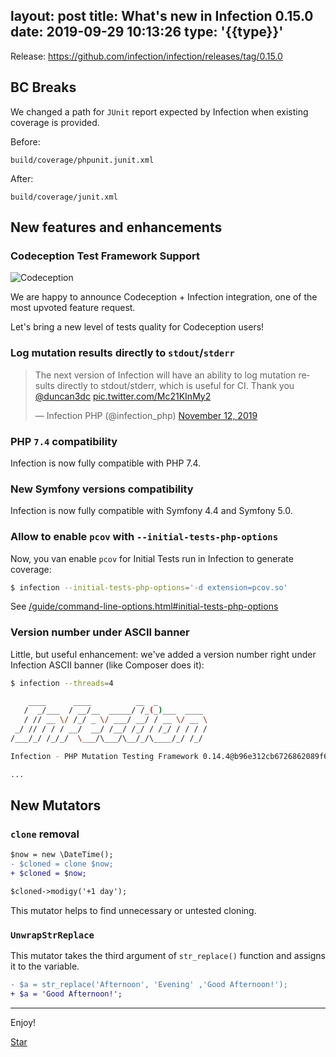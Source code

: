 layout: post
title: What's new in Infection 0.15.0
date: 2019-09-29 10:13:26
type: '{{type}}'
---

Release: https://github.com/infection/infection/releases/tag/0.15.0

## BC Breaks

We changed a path for `JUnit` report expected by Infection when existing coverage is provided.

Before:

`build/coverage/phpunit.junit.xml`

After:

`build/coverage/junit.xml`

## New features and enhancements

### Codeception Test Framework Support

![Codeception](/images/posts/0-15-0/codeception.png)

We are happy to announce Codeception + Infection integration, one of the most upvoted feature request.

Let's bring a new level of tests quality for Codeception users!

### Log mutation results directly to `stdout`/`stderr`

<blockquote class="twitter-tweet"><p lang="en" dir="ltr">The next version of Infection will have an ability to log mutation results directly to stdout/stderr, which is useful for CI. Thank you <a href="https://twitter.com/duncan3dc?ref_src=twsrc%5Etfw">@duncan3dc</a> <a href="https://t.co/Mc21KInMy2">pic.twitter.com/Mc21KInMy2</a></p>&mdash; Infection PHP (@infection_php) <a href="https://twitter.com/infection_php/status/1194333902158082048?ref_src=twsrc%5Etfw">November 12, 2019</a></blockquote> <script async src="https://platform.twitter.com/widgets.js" charset="utf-8"></script> 

### PHP `7.4` compatibility

Infection is now fully compatible with PHP 7.4.

### New Symfony versions compatibility

Infection is now fully compatible with Symfony 4.4 and Symfony 5.0.

### Allow to enable `pcov` with `--initial-tests-php-options`

Now, you van enable `pcov` for Initial Tests run in Infection to generate coverage:

```bash
$ infection --initial-tests-php-options='-d extension=pcov.so'
```

See [/guide/command-line-options.html#initial-tests-php-options](/guide/command-line-options.html#initial-tests-php-options)

### Version number under ASCII banner

Little, but useful enhancement: we've added a version number right under Infection ASCII banner (like Composer does it):

```bash
$ infection --threads=4

    ____      ____          __  _
   /  _/___  / __/__  _____/ /_(_)___  ____
   / // __ \/ /_/ _ \/ ___/ __/ / __ \/ __ \
 _/ // / / / __/  __/ /__/ /_/ / /_/ / / / /
/___/_/ /_/_/  \___/\___/\__/_/\____/_/ /_/

Infection - PHP Mutation Testing Framework 0.14.4@b96e312cb6726862089f63cbc6557b62fe29f4c0

...
```

## New Mutators

### `clone` removal

```diff
$now = new \DateTime();
- $cloned = clone $now;
+ $cloned = $now;

$cloned->modigy('+1 day');
```

This mutator helps to find unnecessary or untested cloning.

### `UnwrapStrReplace`

This mutator takes the third argument of `str_replace()` function and assigns it to the variable.

```diff
- $a = str_replace('Afternoon', 'Evening' ,'Good Afternoon!');
+ $a = 'Good Afternoon!';
```

------

Enjoy!

<a class="github-button" href="https://github.com/infection/infection" data-icon="octicon-star" data-show-count="true" aria-label="Star infection/infection on GitHub">Star</a>
<script async defer src="https://buttons.github.io/buttons.js"></script>
